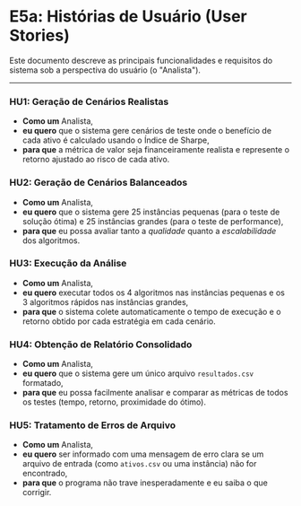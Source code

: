 # E5a: Histórias de Usuário (User Stories)

Este documento descreve as principais funcionalidades e requisitos do sistema sob a perspectiva do usuário (o "Analista").

---

### HU1: Geração de Cenários Realistas
* **Como um** Analista,
* **eu quero** que o sistema gere cenários de teste onde o benefício de cada ativo é calculado usando o Índice de Sharpe,
* **para que** a métrica de valor seja financeiramente realista e represente o retorno ajustado ao risco de cada ativo.

### HU2: Geração de Cenários Balanceados
* **Como um** Analista,
* **eu quero** que o sistema gere 25 instâncias pequenas (para o teste de solução ótima) e 25 instâncias grandes (para o teste de performance),
* **para que** eu possa avaliar tanto a *qualidade* quanto a *escalabilidade* dos algoritmos.

### HU3: Execução da Análise
* **Como um** Analista,
* **eu quero** executar todos os 4 algoritmos nas instâncias pequenas e os 3 algoritmos rápidos nas instâncias grandes,
* **para que** o sistema colete automaticamente o tempo de execução e o retorno obtido por cada estratégia em cada cenário.

### HU4: Obtenção de Relatório Consolidado
* **Como um** Analista,
* **eu quero** que o sistema gere um único arquivo `resultados.csv` formatado,
* **para que** eu possa facilmente analisar e comparar as métricas de todos os testes (tempo, retorno, proximidade do ótimo).

### HU5: Tratamento de Erros de Arquivo
* **Como um** Analista,
* **eu quero** ser informado com uma mensagem de erro clara se um arquivo de entrada (como `ativos.csv` ou uma instância) não for encontrado,
* **para que** o programa não trave inesperadamente e eu saiba o que corrigir.
